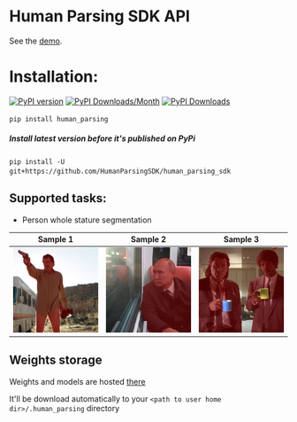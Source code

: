 # Human Parsing SDK API

See the [demo](https://colab.research.google.com/drive/1J0Aq8ZzhncrQTlpht2rYqceV9qHwdHZO?usp=sharing).

# Installation:
[![PyPI version](https://badge.fury.io/py/human-parsing.svg)](https://badge.fury.io/py/human-parsing)
[![PyPI Downloads/Month](https://pepy.tech/badge/human-parsing/month)](https://pepy.tech/project/human-parsing)
[![PyPI Downloads](https://pepy.tech/badge/human-parsing)](https://pepy.tech/project/human-parsing)

`pip install human_parsing`

##### Install latest version before it's published on PyPi
`pip install -U git+https://github.com/HumanParsingSDK/human_parsing_sdk`

## Supported tasks:
* Person whole stature segmentation

Sample 1 | Sample 2 | Sample 3                                           
:---:|:---:|:---:
![alt-text-1](figures/result1.jpg) | ![alt-text-2](figures/result2.jpg) | ![alt-text-2](figures/result3.jpg)

## Weights storage
Weights and models are hosted [there](https://github.com/HumanParsingSDK/weights)

It'll be download automatically to your `<path to user home dir>/.human_parsing` directory

